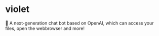 # violet
🤖 A next-generation chat bot based on OpenAI, which can access your files, open the webbrowser and more!
